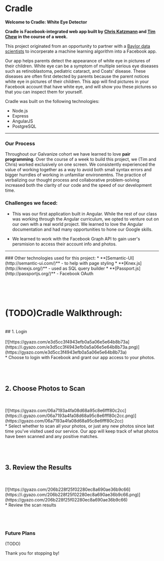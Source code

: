 # Cradle

**Welcome to Cradle: White Eye Detector**

**Cradle is Facebook-integrated web app built by [Chris Katzmann](http://www.github.com/cwkatzmann) and  [Tim Chew](http://www.github.com/timothyrchew) in the course of a week.**

This project originated from an opportunity to partner with a [Baylor data scientists](http://cs.baylor.edu/~hamerly/leuko/) to incorperate a machine learning algorithm into a Facebook app. 

Our app helps parents detect the appearance of white eye in pictures of their children. White eye can be a symptom of multiple serious eye diseases such as retinoblastoma, pediatric cataract, and Coats' disease. These diseases are often first detected by parents because the parent notices white eye in pictures of their children. This app will find pictures in your Facebook account that have white eye, and will show you these pictures so that you can inspect them for yourself.

Cradle was built on the following technologies:
* Node.js
* Express
* AngularJS
* PostgreSQL
<hr>

### Our Process

Throughout our Galvanize cohort we have learned to love **pair programming**. Over the course of a week to build this project, we (Tim and Chris) worked exclusively on one screen. We consistently experienced the value of working together as a way to avoid both small syntax errors and bigger hurrdles of working in unfamiliar environemtns. The practice of verbalizing our thought process and collaborative problem-solving increased both the clarity of our code and the speed of our development time.

### Challenges we faced:

* This was our first application built in Angular. While the rest of our class was working through the Angular curriculum, we opted to venture out on our own with a real world project. We learned to love the Angular documentation and had many opportunities to hone our Google skills.

* We learned to work with the Facebook Graph API to gain user's persmision to access their account info and photos. 

<hr>
### Other technologies used for this project:
* **[Semantic-UI](http://semantic-ui.com/)** - to help with page styling
* **[Knex.js](http://knexjs.org/)** - used as SQL query builder
* **[Passport.js](http://passportjs.org/)** - Facebook OAuth

<br><br>
<br>

# (TODO)Cradle Walkthrough:
<br>
##  1. Login

<br>
<br>
[![https://gyazo.com/e3d5cc3f4943efb0a5a06e5e64b8b73a](https://i.gyazo.com/e3d5cc3f4943efb0a5a06e5e64b8b73a.png)](https://gyazo.com/e3d5cc3f4943efb0a5a06e5e64b8b73a)
<br>
* Choose to login with Facebook and grant our app access to your photos.
<br><br><br><br>

##  2. Choose Photos to Scan

<br>
<br>
[![https://gyazo.com/06a7193a4fa08d68a95c8e6fff80c2cc](https://i.gyazo.com/06a7193a4fa08d68a95c8e6fff80c2cc.png)](https://gyazo.com/06a7193a4fa08d68a95c8e6fff80c2cc)
<br>
* Select whether to scan all your photos, or just any new photos since last time you've visited used our service. Our app will keep track of what photos have been scanned and any positive matches.
<br><br><br><br>

##  3. Review the Results

<br>
<br>
[![https://gyazo.com/206b228f25f02280ec8a690ae36b9c66](https://i.gyazo.com/206b228f25f02280ec8a690ae36b9c66.png)](https://gyazo.com/206b228f25f02280ec8a690ae36b9c66)
<br>
* Review the scan results
<br><br><br><br>



### Future Plans

(TODO)

Thank you for stopping by!
